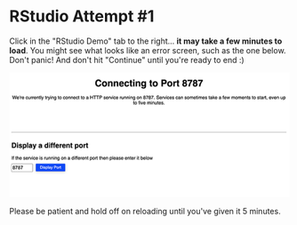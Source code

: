 # RStudio Attempt \#1

Click in the "RStudio Demo" tab to the right...
**it may take a few minutes to load**.  You might see what looks like an error screen, such as the one below.  Don't panic!  And don't hit "Continue" until you're ready to end :)

![Don't panic, this is expected behavior.](load_screen.png)

Please be patient and hold off on reloading until you've given it 5 minutes.
